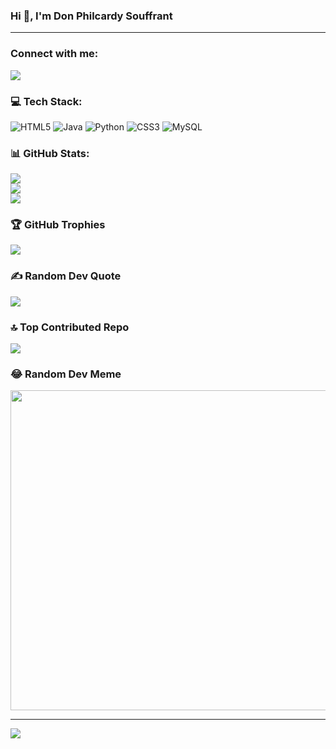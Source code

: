 ### Hi 👋, I'm Don Philcardy Souffrant 
---
### Connect with me:
[<img src="https://img.shields.io/badge/LinkedIn-0077B5?style=for-the-badge&logo=linkedin&logoColor=white" />](https://www.linkedin.com/in/don-philocardy-souffrant-a52017213/)

### 💻 Tech Stack:
![HTML5](https://img.shields.io/badge/html5-%23E34F26.svg?style=for-the-badge&logo=html5&logoColor=white) ![Java](https://img.shields.io/badge/java-%23ED8B00.svg?style=for-the-badge&logo=java&logoColor=white) ![Python](https://img.shields.io/badge/python-3670A0?style=for-the-badge&logo=python&logoColor=ffdd54) ![CSS3](https://img.shields.io/badge/css3-%231572B6.svg?style=for-the-badge&logo=css3&logoColor=white) ![MySQL](https://img.shields.io/badge/mysql-%2300f.svg?style=for-the-badge&logo=mysql&logoColor=white)

### 📊 GitHub Stats: 
![](https://github-readme-stats.vercel.app/api?username=DonPhilocardy&theme=tokyonight&hide_border=false&include_all_commits=true&count_private=true)<br/>
![](https://github-readme-streak-stats.herokuapp.com/?user=DonPhilocardy&theme=tokyonight&hide_border=false)<br/>
![](https://github-readme-stats.vercel.app/api/top-langs/?username=DonPhilocardy&theme=tokyonight&hide_border=false&include_all_commits=true&count_private=true&layout=compact)

### 🏆 GitHub Trophies 
![](https://github-profile-trophy.vercel.app/?username=DonPhilocardy&theme=tokyonight&no-frame=false&no-bg=false&margin-w=4)

### ✍️ Random Dev Quote 
![](https://quotes-github-readme.vercel.app/api?type=vetical&theme=tokyonight)

### 🔝 Top Contributed Repo 
![](https://github-contributor-stats.vercel.app/api?username=DonPhilocardy&limit=5&theme=tokyonight&combine_all_yearly_contributions=true)

### 😂 Random Dev Meme 
<img src="https://rm.up.railway.app/" width="512px"/>

---
[![](https://visitcount.itsvg.in/api?id=DonPhilocardy&icon=4&color=6)](https://visitcount.itsvg.in)
